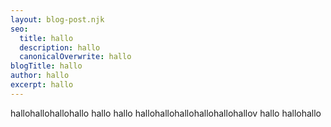 ```yaml
---
layout: blog-post.njk
seo:
  title: hallo
  description: hallo
  canonicalOverwrite: hallo
blogTitle: hallo
author: hallo
excerpt: hallo
---
```

hallohallohallohallo
hallo
hallo
hallohallohallohallohallohallov
hallo
hallohallo